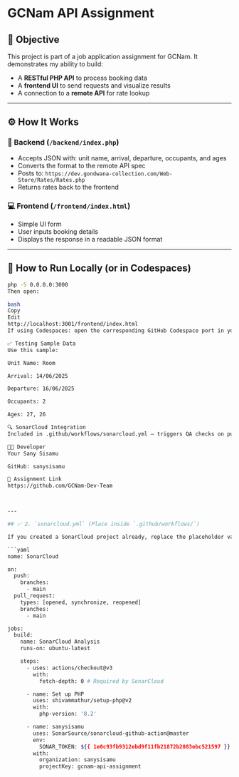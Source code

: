 # GCNam API Assignment

## 📌 Objective
This project is part of a job application assignment for GCNam. It demonstrates my ability to build:
- A **RESTful PHP API** to process booking data
- A **frontend UI** to send requests and visualize results
- A connection to a **remote API** for rate lookup

---

## ⚙️ How It Works

### 🧩 Backend (`/backend/index.php`)
- Accepts JSON with: unit name, arrival, departure, occupants, and ages
- Converts the format to the remote API spec
- Posts to: `https://dev.gondwana-collection.com/Web-Store/Rates/Rates.php`
- Returns rates back to the frontend

### 💻 Frontend (`/frontend/index.html`)
- Simple UI form
- User inputs booking details
- Displays the response in a readable JSON format

---

## 🚀 How to Run Locally (or in Codespaces)

```bash
php -S 0.0.0.0:3000
Then open:

bash
Copy
Edit
http://localhost:3001/frontend/index.html
If using Codespaces: open the corresponding GitHub Codespace port in your browser.

✅ Testing Sample Data
Use this sample:

Unit Name: Room

Arrival: 14/06/2025

Departure: 16/06/2025

Occupants: 2

Ages: 27, 26

🔍 SonarCloud Integration
Included in .github/workflows/sonarcloud.yml — triggers QA checks on pull requests.

👨‍💻 Developer
Your Sany Sisamu

GitHub: sanysisamu

📎 Assignment Link
https://github.com/GCNam-Dev-Team



---

## ✅ 2. `sonarcloud.yml` (Place inside `.github/workflows/`)

If you created a SonarCloud project already, replace the placeholder values below:

```yaml
name: SonarCloud

on:
  push:
    branches:
      - main
  pull_request:
    types: [opened, synchronize, reopened]
    branches:
      - main

jobs:
  build:
    name: SonarCloud Analysis
    runs-on: ubuntu-latest

    steps:
      - uses: actions/checkout@v3
        with:
          fetch-depth: 0 # Required by SonarCloud

      - name: Set up PHP
        uses: shivammathur/setup-php@v2
        with:
          php-version: '8.2'

      - name: sanysisamu
        uses: SonarSource/sonarcloud-github-action@master
        env:
          SONAR_TOKEN: ${{ 1e0c93fb9312ebd9f11fb21872b2083ebc521597 }}
        with:
          organization: sanysisamu
          projectKey: gcnam-api-assignment